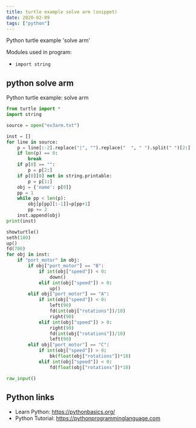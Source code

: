 ```yaml
---
title: turtle example solve arm (snippet)
date: 2020-02-09
tags: ["python"]
---
```

Python turtle example 'solve arm'


Modules used in program: 
* `import string`

## python solve arm

Python turtle example: solve arm

```python
from turtle import *
import string

source = open("ev3arm.txt")

inst = []
for line in source:
    p = line[:-2].replace("|", "").replace("  ", " ").split(" ")[2:]
    if len(p) == 0:
        break
    if p[0] == "":
        p = p[2:]
    if p[0][0] not in string.printable:
        p = p[1:]
    obj = {'name': p[0]}
    pp = 1
    while pp < len(p):
        obj[p[pp][:-1]]=p[pp+1]
        pp += 2
    inst.append(obj)
print(inst)

showturtle()
seth(180)
up()
fd(700)
for obj in inst:
    if "port_motor" in obj:
        if obj["port_motor"] == "B":
            if int(obj["speed"]) < 0:
                down()
            elif int(obj["speed"]) > 0:
                up()
        elif obj["port_motor"] == "A":
            if int(obj["speed"]) < 0:
                left(90)
                fd(int(obj["rotations"])/10)
                right(90)
            elif int(obj["speed"]) > 0:
                right(90)
                fd(int(obj["rotations"])/10)
                left(90)
        elif obj["port_motor"] == "C":
            if int(obj["speed"]) > 0:
                bk(float(obj["rotations"])*10)
            elif int(obj["speed"]) < 0:
                fd(float(obj["rotations"])*10)

raw_input()


```

## Python links

- Learn Python: https://pythonbasics.org/
- Python Tutorial: https://pythonprogramminglanguage.com

